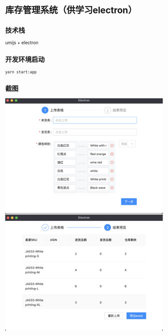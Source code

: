 # 库存管理系统（供学习electron）

## 技术栈
umijs + electron

## 开发环境启动
```
yarn start:app
```
## 截图
![](./imgs/WX20211124-225545@2x.png)
![](./imgs/WX20211124-225643@2x.png)
